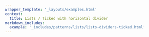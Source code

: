 ```yaml
---
wrapper_template: '_layouts/examples.html'
context:
  title: Lists / Ticked with horizontal divider
markdown_includes:
  example: '_includes/patterns/lists/lists-dividers-ticked.html'
---
```

